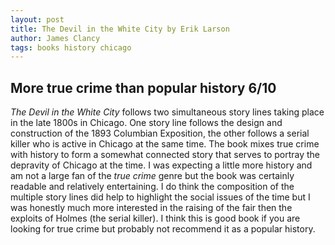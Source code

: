 ```yaml
---
layout: post
title: The Devil in the White City by Erik Larson
author: James Clancy
tags: books history chicago
---
```


## More true crime than popular history 6/10

_The Devil in the White City_ follows two simultaneous story lines taking place in the late 1800s in Chicago. One story line follows the design and construction of the 1893 Columbian Exposition, the other follows a serial killer who is active in Chicago at the same time. The book mixes true crime with history to form a somewhat connected story that serves to portray the depravity of Chicago at the time. 
I was expecting a little more history and am not a large fan of the _true crime_ genre but the book was certainly readable and relatively entertaining. I do think the composition of the multiple story lines did help to highlight the social issues of the time but I was honestly much more interested in the raising of the fair then the exploits of Holmes (the serial killer). I think this is good book if you are looking for true crime but probably not recommend it as a popular history. 